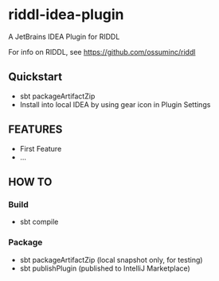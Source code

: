 # riddl-idea-plugin
A JetBrains IDEA Plugin for RIDDL

For info on RIDDL, see https://github.com/ossuminc/riddl

## Quickstart
* sbt packageArtifactZip
* Install into local IDEA by using gear icon in Plugin Settings
## FEATURES
  - First Feature
  - ...

## HOW TO

### Build
- sbt compile

### Package
- sbt packageArtifactZip (local snapshot only, for testing)
- sbt publishPlugin (published to IntelliJ Marketplace)
